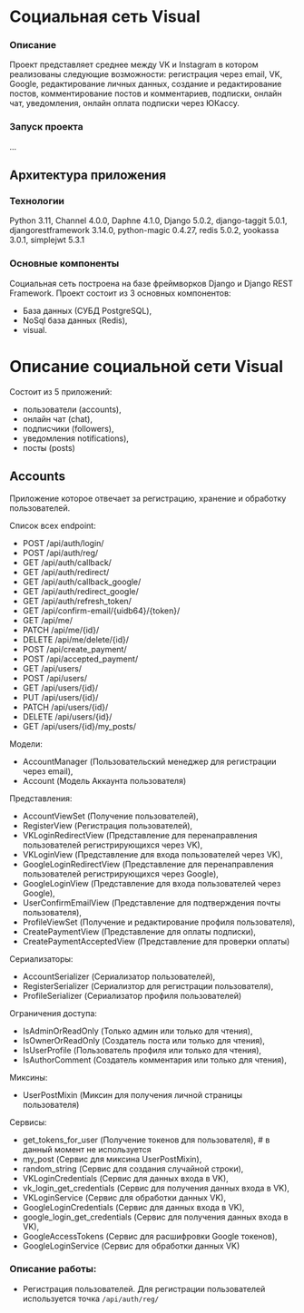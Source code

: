 # Социальная сеть Visual
### Описание
Проект представляет среднее между VK и Instagram в котором реализованы следующие возможности:
регистрация через email, VK, Google, редактирование личных данных, создание и редактирование постов,
комментирование постов и комментариев, подписки, онлайн чат, уведомления, онлайн оплата подписки через ЮКассу.

### Запуск проекта
...

## Архитектура приложения
### Технологии
Python 3.11, Channel 4.0.0, Daphne 4.1.0, Django 5.0.2, django-taggit 5.0.1, djangorestframework 3.14.0, python-magic 0.4.27, redis 5.0.2, yookassa 3.0.1, simplejwt 5.3.1

### Основные компоненты
Социальная сеть построена на базе фреймворков Django и Django REST Framework. Проект состоит
из 3 основных компонентов:
- База данных (СУБД PostgreSQL),
- NoSql база данных (Redis),
- visual.

# Описание социальной сети Visual
Состоит из 5 приложений:
- пользователи (accounts),
- онлайн чат (chat),
- подписчики (followers),
- уведомления notifications),
- посты (posts)

## Accounts
Приложение которое отвечает за регистрацию, хранение и обработку пользователей.

Список всех endpoint:

- POST /api/auth/login/
- POST /api/auth/reg/
- GET /api/auth/callback/
- GET /api/auth/redirect/
- GET /api/auth/callback_google/
- GET /api/auth/redirect_google/
- GET /api/auth/refresh_token/
- GET /api/confirm-email/{uidb64}/{token}/
- GET /api/me/
- PATCH /api/me/{id}/
- DELETE /api/me/delete/{id}/
- POST /api/create_payment/
- POST /api/accepted_payment/
- GET /api/users/
- POST /api/users/
- GET /api/users/{id}/
- PUT /api/users/{id}/
- PATCH /api/users/{id}/
- DELETE /api/users/{id}/
- GET /api/users/{id}/my_posts/

Модели:
- AccountManager (Пользовательский менеджер для регистрации через email),
- Account (Модель Аккаунта пользователя)

Представления:
- AccountViewSet (Получение пользователей),
- RegisterView (Регистрация пользователей),
- VKLoginRedirectView (Представление для перенаправления пользователей регистрирующихся через VK),
- VKLoginView (Представление для входа пользователей через VK),
- GoogleLoginRedirectView (Представление для перенаправления пользователей регистрирующихся через Google),
- GoogleLoginView (Представление для входа пользователей через Google),
- UserConfirmEmailView (Представление для подтверждения почты пользователя),
- ProfileViewSet (Получение и редактирование профиля пользователя),
- CreatePaymentView (Представление для оплаты подписки),
- CreatePaymentAcceptedView (Представление для проверки оплаты)

Сериализаторы:
- AccountSerializer (Сериализатор пользователей),
- RegisterSerializer (Сериализтор для регистрации пользователя),
- ProfileSerializer (Сериализатор профиля пользователей)

Ограничения доступа:
- IsAdminOrReadOnly (Только админ или только для чтения),
- IsOwnerOrReadOnly (Создатель поста или только для чтения),
- IsUserProfile (Пользователь профиля или только для чтения),
- IsAuthorComment (Создатель комментария или только для чтения),

Миксины:
- UserPostMixin (Миксин для получения личной страницы пользователя)

Сервисы:
- get_tokens_for_user (Получение токенов для пользователя), # в данный момент не используется
- my_post (Сервис для миксина UserPostMixin),
- random_string (Сервис для создания случайной строки),
- VKLoginCredentials (Сервис для данных входа в VK),
- vk_login_get_credentials (Сервис для получения данных входа в VK),
- VKLoginService (Сервис для обработки данных VK),
- GoogleLoginCredentials (Сервис для данных входа в VK),
- google_login_get_credentials (Сервис для получения данных входа в VK),
- GoogleAccessTokens (Сервис для расшифровки Google токенов),
- GoogleLoginService (Сервис для обработки данных VK)

### Описание работы:
- Регистрация пользователей.
  Для регистрации пользователей используется точка ```/api/auth/reg/```

